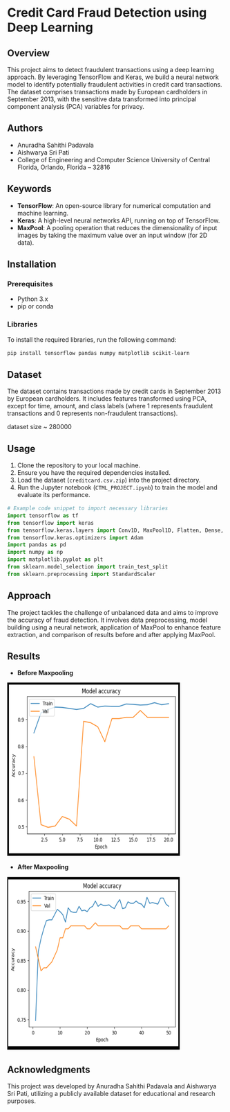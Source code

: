 
# Credit Card Fraud Detection using Deep Learning

## Overview

This project aims to detect fraudulent transactions using a deep learning approach. By leveraging TensorFlow and Keras, we build a neural network model to identify potentially fraudulent activities in credit card transactions. The dataset comprises transactions made by European cardholders in September 2013, with the sensitive data transformed into principal component analysis (PCA) variables for privacy.

## Authors
- Anuradha Sahithi Padavala 
- Aishwarya Sri Pati
- College of Engineering and Computer Science University of Central Florida, Orlando, Florida – 32816

## Keywords

- **TensorFlow**: An open-source library for numerical computation and machine learning.
- **Keras**: A high-level neural networks API, running on top of TensorFlow.
- **MaxPool**: A pooling operation that reduces the dimensionality of input images by taking the maximum value over an input window (for 2D data).

## Installation

### Prerequisites

- Python 3.x
- pip or conda

### Libraries

To install the required libraries, run the following command:

```bash
pip install tensorflow pandas numpy matplotlib scikit-learn
```

## Dataset

The dataset contains transactions made by credit cards in September 2013 by European cardholders. It includes features transformed using PCA, except for time, amount, and class labels (where 1 represents fraudulent transactions and 0 represents non-fraudulent transactions).

dataset size ~ 280000

## Usage

1. Clone the repository to your local machine.
2. Ensure you have the required dependencies installed.
3. Load the dataset (`creditcard.csv.zip`) into the project directory.
4. Run the Jupyter notebook (`CTML_PROJECT.ipynb`) to train the model and evaluate its performance.

```python
# Example code snippet to import necessary libraries
import tensorflow as tf
from tensorflow import keras
from tensorflow.keras.layers import Conv1D, MaxPool1D, Flatten, Dense, Dropout, BatchNormalization
from tensorflow.keras.optimizers import Adam
import pandas as pd
import numpy as np
import matplotlib.pyplot as plt
from sklearn.model_selection import train_test_split
from sklearn.preprocessing import StandardScaler
```

## Approach

The project tackles the challenge of unbalanced data and aims to improve the accuracy of fraud detection. It involves data preprocessing, model building using a neural network, application of MaxPool to enhance feature extraction, and comparison of results before and after applying MaxPool.

## Results
- **Before Maxpooling**
<img src="results/Picture 1.png" alt="alt text" width="400" height="400"/>

- **After Maxpooling**
<img src="results/After Maxpool.png" alt="alt text" width="400" height="400"/>

## Acknowledgments

This project was developed by Anuradha Sahithi Padavala and Aishwarya Sri Pati, utilizing a publicly available dataset for educational and research purposes.
